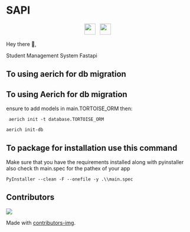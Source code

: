 # SAPI

<p align='center'>
<a href="https://twitter.com/hussein_fathel"><img height="30" src="https://github.com/WaylonWalker/WaylonWalker/blob/main/icon/twitter.png?raw=true"></a>&nbsp;&nbsp;
<a href="https://instagram.com/hussein_fadhel_iq"><img height="30" src="https://github.com/WaylonWalker/WaylonWalker/blob/main/icon/instagram.jpg?raw=true"></a>&nbsp;&nbsp;
</p>

Hey there 👋,

Student Management System Fastapi

## To using aerich for db migration

## To using Aerich for db migration
ensure to add models in main.TORTOISE_ORM then:

` aerich init -t database.TORTOISE_ORM`

`aerich init-db`

## To package for installation use this command

Make sure that you have the requirements installed along with pyinstaller also check th main.spec for the pathex of your app

```
PyInstaller --clean -F --onefile -y .\\main.spec
```

## Contributors

<a href="https://github.com/Husseinfadhel/SAPI/graphs/contributors">
  <img src="https://contrib.rocks/image?repo=Husseinfadhel/SAPI" />
</a>

Made with [contributors-img](https://contrib.rocks).
